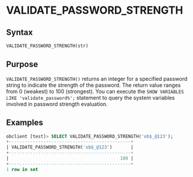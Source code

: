 # VALIDATE_PASSWORD_STRENGTH

## Syntax

```sql
VALIDATE_PASSWORD_STRENGTH(str)
```

## Purpose

`VALIDATE_PASSWORD_STRENGTH()` returns an integer for a specified password string to indicate the strength of the password. The return value ranges from 0 (weakest) to 100 (strongest). You can execute the `SHOW VARIABLES LIKE 'validate_password%';` statement to query the system variables involved in password strength evaluation.

## Examples

```sql
obclient [test]> SELECT VALIDATE_PASSWORD_STRENGTH('ob$_@123');
+----------------------------------------------+
| VALIDATE_PASSWORD_STRENGTH('ob$_@123')       |
+----------------------------------------------+
|                                          100 |
+----------------------------------------------+
1 row in set
```
